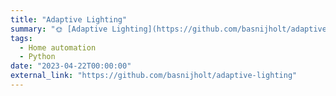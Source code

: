 ```yaml
---
title: "Adaptive Lighting"
summary: "🌞 [Adaptive Lighting](https://github.com/basnijholt/adaptive-lighting): Home Assistant custom component for auto-adjusting color temperature and brightness of lights based on daylight. 🌙 ![GitHub Repo stars](https://img.shields.io/github/stars/basnijholt/adaptive-lighting?label=%20&style=social)"
tags:
  - Home automation
  - Python
date: "2023-04-22T00:00:00"
external_link: "https://github.com/basnijholt/adaptive-lighting"
---
```

